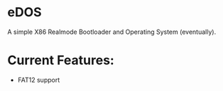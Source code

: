 # eDOS
A simple X86 Realmode Bootloader and Operating System (eventually).

# Current Features:
* FAT12 support
